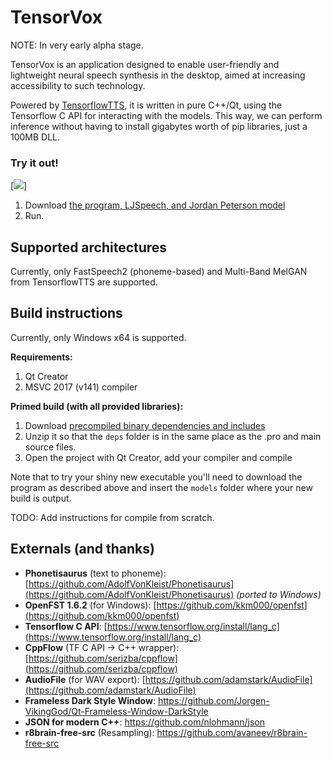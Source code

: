 ﻿# TensorVox
NOTE: In very early alpha stage. 

TensorVox is an application designed to enable user-friendly and lightweight neural speech synthesis in the desktop, aimed at increasing accessibility to such technology. 

Powered by [TensorflowTTS](https://github.com/TensorSpeech/TensorFlowTTS), it is written in pure C++/Qt, using the Tensorflow C API for interacting with the models. This way, we can perform inference without having to install gigabytes worth of pip libraries, just a 100MB DLL.

### Try it out!
[![](https://i.imgur.com/pJRngb2.png)]

1. Download [the program, LJSpeech, and Jordan Peterson model](https://drive.google.com/file/d/1yQyHZmFA0uN7x2V1inmj5xEQjKq2mzVH/view?usp=sharing)
2. Run.

## Supported architectures

Currently, only FastSpeech2 (phoneme-based) and Multi-Band MelGAN from TensorflowTTS are supported. 


## Build instructions
Currently, only Windows x64 is supported.

**Requirements:**
 1. Qt Creator
 2. MSVC 2017 (v141) compiler

**Primed build (with all provided libraries):**

 1. Download [precompiled binary dependencies and includes](https://drive.google.com/file/d/1ufLQvH-Me2NLmzNBkjcyD13WTyHb35aB/view?usp=sharing)
 2. Unzip it so that the `deps` folder is in the same place as the .pro and main source files.
 3. Open the project with Qt Creator, add your compiler and compile

Note that to try your shiny new executable you'll need to download the program as described above and insert the `models` folder where your new build is output.

TODO: Add instructions for compile from scratch.

## Externals (and thanks)

 - **Phonetisaurus** (text to phoneme): [https://github.com/AdolfVonKleist/Phonetisaurus](https://github.com/AdolfVonKleist/Phonetisaurus) *(ported to Windows)*
 - **OpenFST 1.6.2** (for Windows): [https://github.com/kkm000/openfst](https://github.com/kkm000/openfst)
 - **Tensorflow C API**: [https://www.tensorflow.org/install/lang_c](https://www.tensorflow.org/install/lang_c)
 - **CppFlow** (TF C API -> C++ wrapper): [https://github.com/serizba/cppflow](https://github.com/serizba/cppflow) 
 - **AudioFile** (for WAV export): [https://github.com/adamstark/AudioFile](https://github.com/adamstark/AudioFile)
 - **Frameless Dark Style Window**: https://github.com/Jorgen-VikingGod/Qt-Frameless-Window-DarkStyle
 - **JSON for modern C++**: https://github.com/nlohmann/json
 - **r8brain-free-src** (Resampling): https://github.com/avaneev/r8brain-free-src



